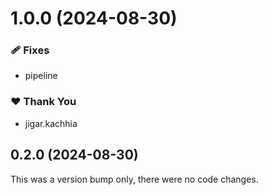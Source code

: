 # 1.0.0 (2024-08-30)


### 🩹 Fixes

- pipeline

### ❤️  Thank You

- jigar.kachhia

## 0.2.0 (2024-08-30)

This was a version bump only, there were no code changes.